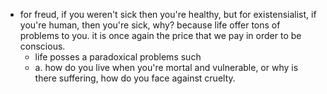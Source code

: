 - for freud, if you weren't sick then you're healthy, but for existensialist, if you're human, then you're sick, why? because life offer tons of problems to you. it is once again the price that we pay in order to be conscious.  
	- life posses a paradoxical problems such
	- a. how do you live when you're mortal and vulnerable, or why is there suffering, how do you face against cruelty. 